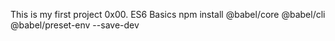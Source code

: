 This is my first project 0x00. ES6 Basics
npm install @babel/core @babel/cli @babel/preset-env --save-dev
